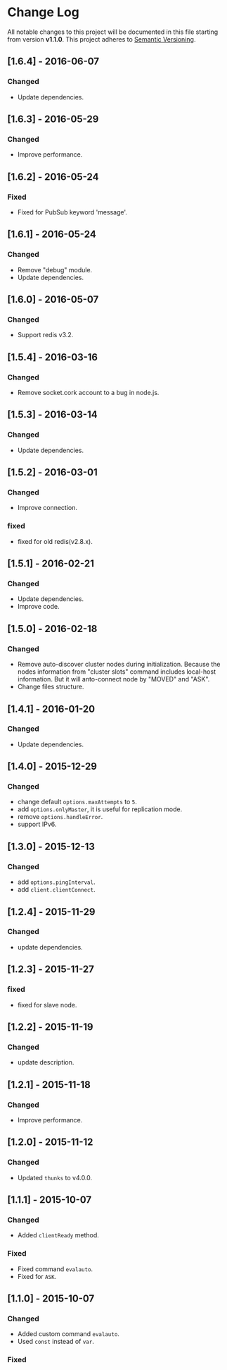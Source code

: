 # Change Log

All notable changes to this project will be documented in this file starting from version **v1.1.0**.
This project adheres to [Semantic Versioning](http://semver.org/).

## [1.6.4] - 2016-06-07
### Changed

- Update dependencies.

## [1.6.3] - 2016-05-29
### Changed

- Improve performance.

## [1.6.2] - 2016-05-24
### Fixed

- Fixed for PubSub keyword 'message'.

## [1.6.1] - 2016-05-24
### Changed

- Remove "debug" module.
- Update dependencies.

## [1.6.0] - 2016-05-07
### Changed

- Support redis v3.2.

## [1.5.4] - 2016-03-16
### Changed

- Remove socket.cork account to a bug in node.js.

## [1.5.3] - 2016-03-14
### Changed

- Update dependencies.

## [1.5.2] - 2016-03-01
### Changed

- Improve connection.

### fixed

- fixed for old redis(v2.8.x).

## [1.5.1] - 2016-02-21
### Changed

- Update dependencies.
- Improve code.

## [1.5.0] - 2016-02-18
### Changed

- Remove auto-discover cluster nodes during initialization. Because the nodes information
from "cluster slots" command includes local-host information. But it will anto-connect
node by "MOVED" and "ASK".
- Change files structure.

## [1.4.1] - 2016-01-20
### Changed

- Update dependencies.

## [1.4.0] - 2015-12-29
### Changed

- change default `options.maxAttempts` to `5`.
- add `options.onlyMaster`, it is useful for replication mode.
- remove `options.handleError`.
- support IPv6.

## [1.3.0] - 2015-12-13
### Changed

- add `options.pingInterval`.
- add `client.clientConnect`.

## [1.2.4] - 2015-11-29
### Changed

- update dependencies.

## [1.2.3] - 2015-11-27
### fixed

- fixed for slave node.

## [1.2.2] - 2015-11-19
### Changed

- update description.

## [1.2.1] - 2015-11-18
### Changed

- Improve performance.

## [1.2.0] - 2015-11-12
### Changed

- Updated `thunks` to v4.0.0.

## [1.1.1] - 2015-10-07
### Changed

- Added `clientReady` method.

### Fixed

- Fixed command `evalauto`.
- Fixed for `ASK`.

## [1.1.0] - 2015-10-07
### Changed

- Added custom command `evalauto`.
- Used `const` instead of `var`.

### Fixed
